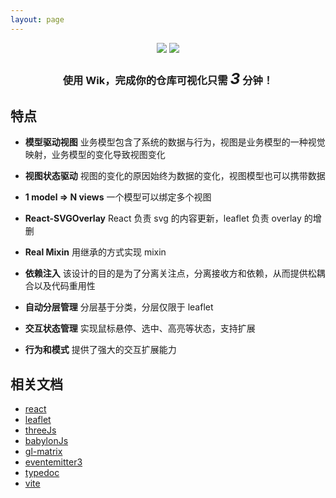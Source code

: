 ```yaml
---
layout: page
---
```


<div style="text-align: center">
  <img class="logo-dark" src="/images/logo-dark.svg" />
  <img class="logo-light" src="/images/logo.svg" />
  <h3>
    使用 Wik，完成你的仓库可视化只需
    <em style="font-size: 1.5em">3</em>
    分钟！
  </h3>
</div>

## 特点

<ul class="cards cards--x2">
  
  <li>
  
  **模型驱动视图** 业务模型包含了系统的数据与行为，视图是业务模型的一种视觉映射，业务模型的变化导致视图变化
  
  </li>
    <li>
  
  **视图状态驱动** 视图的变化的原因始终为数据的变化，视图模型也可以携带数据

  </li>
    <li>
  
  **1 model => N views** 一个模型可以绑定多个视图

  </li>
    <li>
  
  **React-SVGOverlay** React 负责 svg 的内容更新，leaflet 负责 overlay 的增删

  </li>
    <li>
  
  **Real Mixin** 用继承的方式实现 mixin

  </li>
    <li>
  
  **依赖注入** 该设计的目的是为了分离关注点，分离接收方和依赖，从而提供松耦合以及代码重用性

  </li>
  <li>
  
  **自动分层管理** 分层基于分类，分层仅限于 leaflet

  </li>
  <li>
  
  **交互状态管理** 实现鼠标悬停、选中、高亮等状态，支持扩展

  </li>
  <li>
  
  **行为和模式** 提供了强大的交互扩展能力

  </li>
  
</ul>

## 相关文档

- <a href="https://reactjs.org/docs/getting-started.html">react</a>
- <a href="https://leafletjs.com/reference.html">leaflet</a>
- <a href="https://threejs.org/docs/index.html">threeJs</a>
- <a href="https://doc.babylonjs.com/start">babylonJs</a>
- <a href="https://glmatrix.net/docs/">gl-matrix</a>
- <a href="https://github.com/primus/eventemitter3#readme">eventemitter3</a>
- <a href="https://typedoc.org/guides/overview/">typedoc</a>
- <a href="https://vitejs.dev/guide/">vite</a>
